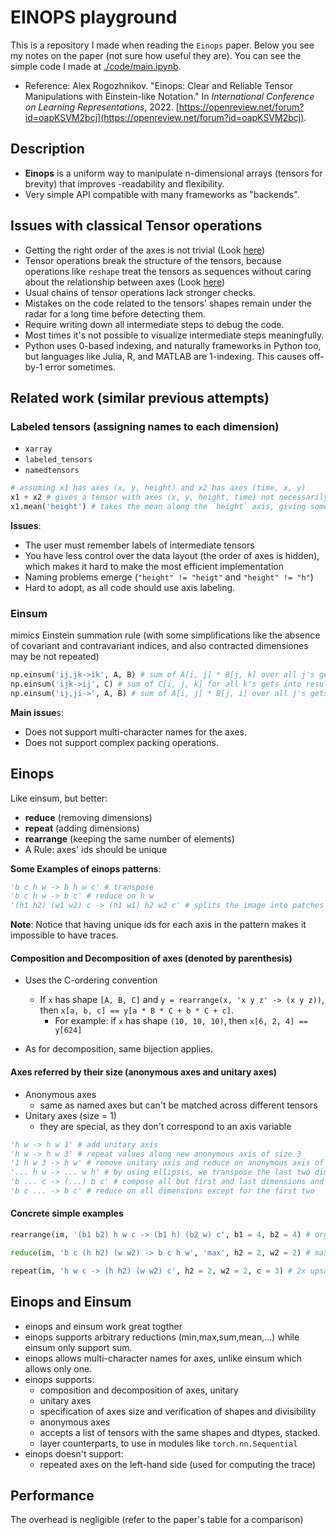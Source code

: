 # EINOPS playground

This is a repository I made when reading the `Einops` paper. Below you see my notes on the paper (not sure how useful they are).
You can see the simple code I made at [./code/main.ipynb](https://github.com/aniervs/einops/blob/main/code/main.ipynb).

- Reference: Alex Rogozhnikov. "Einops: Clear and Reliable Tensor Manipulations with Einstein-like Notation." In *International Conference on Learning Representations*, 2022. [https://openreview.net/forum?id=oapKSVM2bcj](https://openreview.net/forum?id=oapKSVM2bcj).

## Description

- **Einops** is a uniform way to manipulate n-dimensional arrays (tensors for brevity) that improves -readability and flexibility.
- Very simple API compatible with many frameworks as "backends".


## Issues with classical Tensor operations
- Getting the right order of the axes is not trivial (Look [here](first-issue.png))
- Tensor operations break the structure of the tensors, because operations like `reshape` treat the tensors as sequences without caring about the relationship between axes (Look [here](second-issue.png))
- Usual chains of tensor operations lack stronger checks.
- Mistakes on the code related to the tensors' shapes remain under the radar for a long time before detecting them.
- Require writing down all intermediate steps to debug the code.
- Most times it's not possible to visualize intermediate steps meaningfully.
- Python uses 0-based indexing, and naturally frameworks in Python too, but languages like Julia, R, and MATLAB are 1-indexing. This causes off-by-1 error sometimes.

## Related work (similar previous attempts)

### Labeled tensors (assigning names to each dimension)
- `xarray`
- `labeled_tensors`
- `namedtensors`

```Python
# assuming x1 has axes (x, y, height) and x2 has axes (time, x, y)
x1 + x2 # gives a tensor with axes (x, y, height, time) not necessarily in that order
x1.mean('height') # takes the mean along the `height` axis, giving something with axes (x, y, time)
```

**Issues**:
- The user must remember labels of intermediate tensors
- You have less control over the data layout (the order of axes is hidden), which makes it hard to make the most efficient implementation
- Naming problems emerge (`"height" != "heigt"` and `"height" != "h"`)
- Hard to adopt, as all code should use axis labeling.
### Einsum

mimics Einstein summation rule (with some simplifications like the absence of covariant and contravariant indices, and also contracted dimensiones may be not repeated)

```Python
np.einsum('ij,jk->ik', A, B) # sum of A[i, j] * B[j, k] over all j's gets into result[i, k]
np.einsum('ijk->ij', C) # sum of C[i, j, k] for all k's gets into result[i, j]
np.einsum('ij,ji->', A, B) # sum of A[i, j] * B[j, i] over all j's gets into result[i, i], therefore it is trace(A * B)
```

**Main issue**s:
- Does not support multi-character names for the axes.
- Does not support complex packing operations.
## Einops

Like einsum, but better:

- **reduce** (removing dimensions)
- **repeat** (adding dimensions)
- **rearrange** (keeping the same number of elements)
- A Rule: axes' ids should be unique

**Some Examples of einops patterns**:

```Python
'b c h w -> b h w c' # transpose
'b c h w -> b c' # reduce on h w
'(h1 h2) (w1 w2) c -> (h1 w1) h2 w2 c' # splits the image into patches and stacks them
```

**Note**: Notice that having unique ids for each axis in the pattern makes it impossible to have traces.

#### Composition and Decomposition of axes (denoted by parenthesis)

- Uses the C-ordering convention

	- If `x` has shape `[A, B, C]` and `y = rearrange(x, 'x y z' -> (x y z))`, then `x[a, b, c] == y[a * B * C + b * C + c]`.
		- For example: if `x` has shape `(10, 10, 10)`, then `x[6, 2, 4] == y[624]`
- As for decomposition, same bijection applies.

#### Axes referred by their size (anonymous axes and unitary axes)
- Anonymous axes
	- same as named axes but can't be matched across different tensors
- Unitary axes (size = 1)
	- they are special, as they don't correspond to an axis variable
	
```Python
'h w -> h w 1' # add unitary axis
'h w -> h w 3' # repeat values along new anonymous axis of size 3
'1 h w 3 -> h w' # remove unitary axis and reduce on anonymous axis of length 3
'... h w -> ... w h' # by using ellipsis, we transpose the last two dimensions
'b ... c -> (...) b c' # compose all but first and last dimensions and move the resulting new axis to the front
'b c ... -> b c' # reduce on all dimensions except for the first two

```

#### Concrete simple examples

```Python
rearrange(im, '(b1 b2) h w c -> (b1 h) (b2 w) c', b1 = 4, b2 = 4) # organize 16 images into a 4x4 grid

reduce(im, 'b c (h h2) (w w2) -> b c h w', 'max', h2 = 2, w2 = 2) # max pooling with kernel = (2, 2)

repeat(im, 'h w c -> (h h2) (w w2) c', h2 = 2, w2 = 2, c = 3) # 2x upsampling of an image by repeating pixels
```


## Einops and Einsum

- einops and einsum work great togther 
- einops supports arbitrary reductions (min,max,sum,mean,...) while einsum only support sum.
- einops allows multi-character names for axes, unlike einsum which allows only one.
- einops supports:
	- composition and decomposition of axes, unitary 
	- unitary axes
	- specification of axes size and verification of shapes and divisibility
	- anonymous axes
	- accepts a list of tensors with the same shapes and dtypes, stacked.
	- layer counterparts, to use in modules like `torch.nn.Sequential`
- einops doesn't support:
	- repeated axes on the left-hand side (used for computing the trace)

## Performance

The overhead is negligible (refer to the paper's table for a comparison)
